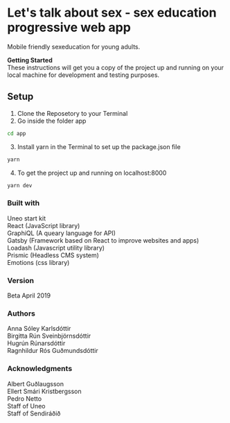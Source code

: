 # Let's talk about sex - sex education progressive web app
Mobile friendly sexeducation for young adults.

<b>Getting Started</b></br>
These instructions will get you a copy of the project up and running on your local machine for development and testing purposes.

## Setup
1. Clone the Reposetory to your Terminal
2. Go inside the folder app
```bash
cd app
```
3. Install yarn in the Terminal to set up the package.json file
```bash
yarn
```
4. To get the project up and running on localhost:8000
```bash
yarn dev
```

### Built with
Uneo start kit</br>
React (JavaScript library)</br>
GraphiQL (A queary language for API)</br>
Gatsby (Framework based on React to improve websites and apps)</br>
Loadash (Javascript utility library)</br>
Prismic (Headless CMS system)</br>
Emotions (css library)

### Version
Beta April 2019

### Authors
Anna Sóley Karlsdóttir</br>
Birgitta Rún Sveinbjörnsdóttir</br>
Hugrún Rúnarsdóttir</br>
Ragnhildur Rós Guðmundsdóttir</br>

### Acknowledgments
Albert Guðlaugsson</br>
Ellert Smári Kristbergsson</br>
Pedro Netto</br>
Staff of Uneo</br>
Staff of Sendiráðið</br>





